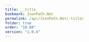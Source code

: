 ```yaml
---
title: __title
bookmark: JsonPath.Net
permalink: /api/JsonPath.Net/:title/
folder: true
order: "10.08"
version: "1.0.4"
---
```

